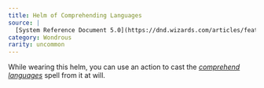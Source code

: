 ```yaml
---
title: Helm of Comprehending Languages
source: |
  [System Reference Document 5.0](https://dnd.wizards.com/articles/features/systems-reference-document-srd)
category: Wondrous
rarity: uncommon
---
```


While wearing this helm, you can use an action to cast the [*comprehend languages*](/spell/comprehend-languages/) spell from it at will.
